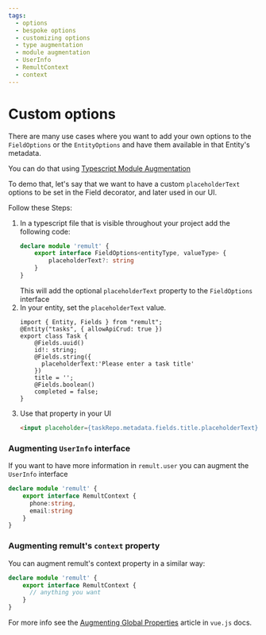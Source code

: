 ```yaml
---
tags:
  - options
  - bespoke options
  - customizing options
  - type augmentation
  - module augmentation
  - UserInfo
  - RemultContext
  - context
---
```

# Custom options
There are many use cases where you want to add your own options to the `FieldOptions` or the `EntityOptions` and have them available in that Entity's metadata.

You can do that using [Typescript Module Augmentation](https://www.typescriptlang.org/docs/handbook/declaration-merging.html#module-augmentation)

To demo that, let's say that we want to have a custom `placeholderText` options to be set in the Field decorator, and later used in our UI.

Follow these Steps:
1. In a typescript file that is visible throughout your project add the following code:
   ```ts
   declare module 'remult' {
       export interface FieldOptions<entityType, valueType> {
           placeholderText?: string
       }
   }
   ```
   This will add the optional `placeholderText` property to the `FieldOptions` interface
2. In your entity, set the `placeholderText` value.
   ```ts{7}
   import { Entity, Fields } from "remult";
   @Entity("tasks", { allowApiCrud: true })
   export class Task {
       @Fields.uuid()
       id!: string;
       @Fields.string({
         placeholderText:'Please enter a task title'
       })
       title = '';
       @Fields.boolean()
       completed = false;
   }
   ```
3. Use that property in your UI
   ```html
   <input placeholder={taskRepo.metadata.fields.title.placeholderText}/>
   ```

### Augmenting `UserInfo` interface
If you want to have more information in `remult.user` you can augment the `UserInfo` interface
```ts
declare module 'remult' {
    export interface RemultContext {
      phone:string,
      email:string
    }
}
```

### Augmenting remult's `context` property
You can augment remult's context property in a similar way:
```ts
declare module 'remult' {
    export interface RemultContext {
      // anything you want
    }
}
```


For more info see the [Augmenting Global Properties](https://vuejs.org/guide/typescript/options-api.html#augmenting-global-properties) article in `vue.js` docs.
